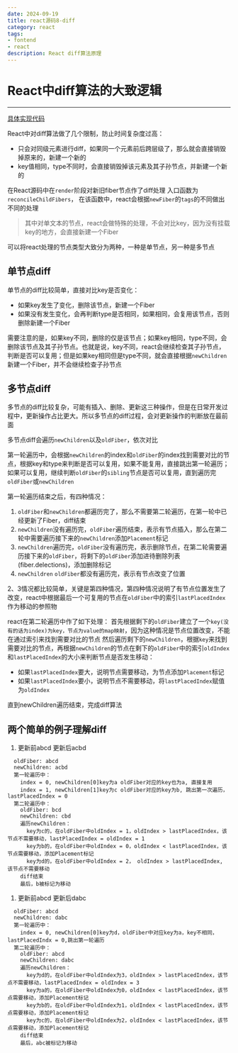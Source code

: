 ```yaml
---
date: 2024-09-19
title: react源码8-diff
category: react
tags:
- fontend
- react
description: React diff算法原理
---
```

# React中diff算法的大致逻辑

---

[具体实现代码](https://github.com/Jippp/personal-study-note/blob/master/posts/fontend/react/%E6%BA%90%E7%A0%81/8-diff/diff-all.js)

React中对diff算法做了几个限制，防止时间复杂度过高：

+ 只会对同级元素进行diff，如果同一个元素前后跨层级了，那么就会直接销毁掉原来的，新建一个新的
+ key值相同，type不同时，会直接销毁掉该元素及其子孙节点，并新建一个新的

在React源码中在`render`阶段对新旧fiber节点作了diff处理
入口函数为`reconcileChildFibers`， 在该函数中，react会根据`newFiber`的`tags`的不同做出不同的处理

> 其中对单文本的节点，react会做特殊的处理，不会对比key，因为没有挂载key的地方，会直接新建一个Fiber

可以将react处理的节点类型大致分为两种，一种是单节点，另一种是多节点

## 单节点diff

单节点的diff比较简单，直接对比key是否变化：

+ 如果key发生了变化，删除该节点，新建一个Fiber
+ 如果没有发生变化，会再判断type是否相同，如果相同，会复用该节点，否则删除新建一个Fiber

需要注意的是，如果key不同，删除的仅是该节点；如果key相同，type不同，会删除该节点及其子孙节点。也就是说，key不同，react会继续检查其子孙节点，判断是否可以复用；但是如果key相同但是type不同，就会直接根据`newChildren`新建一个Fiber，并不会继续检查子孙节点

## 多节点diff

多节点的diff比较复杂，可能有插入、删除、更新这三种操作，但是在日常开发过程中，更新操作占比更大。所以多节点的diff过程，会对更新操作的判断放在最前面

多节点diff会遍历`newChildren`以及`oldFiber`，依次对比

第一轮遍历中，会根据`newChildren`的index和`oldFiber`的index找到需要对比的节点，根据key和type来判断是否可以复用，如果不能复用，直接跳出第一轮遍历；如果可以复用，继续判断`oldFiber`的`sibling`节点是否可以复用，直到遍历完`oldFiber`或`newChildren`

第一轮遍历结束之后，有四种情况：

1. `oldFiber`和`newChildren`都遍历完了，那么不需要第二轮遍历，在第一轮中已经更新了Fiber，diff结束
2. `newChildren`没有遍历完，`oldFiber`遍历结束，表示有节点插入，那么在第二轮中需要遍历接下来的`newChildren`添加`Placement`标记
3. `newChildren`遍历完，`oldFiber`没有遍历完，表示删除节点，在第二轮需要遍历接下来的`oldFiber`，将剩下的`oldFiber`添加进待删除列表(fiber.delections)，添加删除标记
4. `newChildren` `oldFiber`都没有遍历完，表示有节点改变了位置

2、3情况都比较简单，关键是第四种情况，第四种情况说明了有节点位置发生了改变，react中根据最后一个可复用的节点在`oldFiber`中的索引`lastPlacedIndex`作为移动的参照物

react在第二轮遍历中作了如下处理：
首先根据剩下的`oldFiber`建立了一个`key(没有的话为index)为key，节点为value的map映射`，因为这种情况是节点位置改变，不能在通过索引来找到需要对比的节点
然后遍历剩下的`newChildren`，根据`key`来找到需要对比的节点，再根据`newChildren`的节点在剩下的`oldFiber`中的索引`oldIndex`和`lastPlacedIndex`的大小来判断节点是否发生移动：

+ 如果`lastPlacedIndex`要大，说明节点需要移动，为节点添加`Placement`标记
+ 如果`lastPlacedIndex`要小，说明节点不需要移动，将`lastPlacedIndex`赋值为`oldIndex`

直到newChildren遍历结束，完成diff算法

## 两个简单的例子理解diff

1. 更新前abcd 更新后acbd

```text
  oldFiber: abcd
  newChildren: acbd
  第一轮遍历中：
    index = 0, newChildren[0]key为a oldFiber对应的key也为a, 直接复用
    index = 1, newChildren[1]key为c oldFiber对应的key为b, 跳出第一次遍历，lastPlacedIndex = 0
  第二轮遍历中：
    oldFiber: bcd
    newChildren: cbd
    遍历newChildren：
      key为c的，在oldFiber中oldIndex = 1，oldIndex > lastPlacedIndex，该节点不需要移动，lastPlacedIndex = oldIndex = 1
      key为b的，在oldFiber中oldIndex = 0，oldIndex < lastPlacedIndex，该节点需要移动，添加Placement标记
      key为d的，在oldFiber中oldIndex = 2， oldIndex > lastPlacedIndex, 该节点不需要移动
    diff结束
    最后，b被标记为移动
```

1. 更新前abcd 更新后dabc

```text
  oldFiber: abcd
  newChildren: dabc
  第一轮遍历中：
    index = 0, newChildren[0]key为d，oldFiber中对应key为a，key不相同，lastPlacedIndx = 0,跳出第一轮遍历
  第二轮遍历中：
    oldFiber: abcd
    newChildren: dabc
    遍历newChildren：
      key为d的，在oldFiber中oldIndex为3，oldIndex > lastPlacedIndex，该节点不需要移动，lastPlacedIndex = oldIndex = 3
      key为a的，在oldFiber中oldIndex为0，oldIndex < lastPlacedIndex，该节点需要移动，添加Placement标记
      key为b的，在oldFiber中oldIndex为1，oldIndex < lastPlacedIndex，该节点需要移动，添加Placement标记
      key为c的，在oldFiber中oldIndex为2，oldIndex < lastPlacedIndex，该节点需要移动，添加Placement标记
    diff结束
    最后，abc被标记为移动
```
